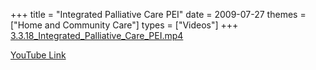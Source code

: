 +++
title = "Integrated Palliative Care PEI"
date = 2009-07-27
themes = ["Home and Community Care"]
types = ["Videos"]
+++
[3.3.18_Integrated_Palliative_Care_PEI.mp4](/files/3.3.18_Integrated_Palliative_Care_PEI.mp4)

[YouTube Link](https://www.youtube.com/watch?v=O3gO_qYXuQk)
